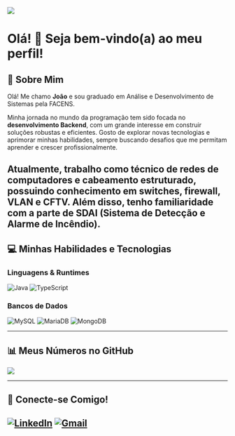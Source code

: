 <p align="left"> <img src="https://komarev.com/ghpvc/?username=JaoGomess"/> </p>

# Olá! 👋 Seja bem-vindo(a) ao meu perfil!

## 👋 Sobre Mim

Olá! Me chamo **João** e sou graduado em Análise e Desenvolvimento de Sistemas pela FACENS.

Minha jornada no mundo da programação tem sido focada no **desenvolvimento Backend**, com um grande interesse em construir soluções robustas e eficientes. Gosto de explorar novas tecnologias e aprimorar minhas habilidades, sempre buscando desafios que me permitam aprender e crescer profissionalmente.

**Atualmente, trabalho como técnico de redes de computadores e cabeamento estruturado**, possuindo conhecimento em **switches, firewall, VLAN e CFTV**. Além disso, tenho familiaridade com a parte de **SDAI (Sistema de Detecção e Alarme de Incêndio)**.
---

## 💻 Minhas Habilidades e Tecnologias

### Linguagens & Runtimes

![Java](https://img.shields.io/badge/java-%23ED8B00.svg?style=for-the-badge&logo=java&logoColor=white)
![TypeScript](https://img.shields.io/badge/typescript-%23007ACC.svg?style=for-the-badge&logo=typescript&logoColor=white)

### Bancos de Dados

![MySQL](https://img.shields.io/badge/mysql-%2300f.svg?style=for-the-badge&logo=mysql&logoColor=white)
![MariaDB](https://img.shields.io/badge/MariaDB-003545?style=for-the-badge&logo=mariadb&logoColor=white)
![MongoDB](https://img.shields.io/badge/MongoDB-%234ea94b.svg?style=for-the-badge&logo=mongodb&logoColor=white)

---

## 📊 Meus Números no GitHub

<picture>
  <source
    srcset="https://github-readme-stats.vercel.app/api?username=JaoGomess&show_icons=true&theme=dark&include_all_commits=true&count_private=true"
    media="(prefers-color-scheme: dark)"
  />
  <source
    srcset="https://github-readme-stats.vercel.app/api?username=JaoGomess&show_icons=true"
    media="(prefers-color-scheme: light), (prefers-color-scheme: no-preference)"
  />
  <img src="https://github-readme-stats.vercel.app/api?username=JaoGomess&show_icons=true" />
</picture>

---

## 🔗 Conecte-se Comigo!

[![LinkedIn](https://img.shields.io/badge/LinkedIn-0077B5?style=for-the-badge&logo=linkedin&logoColor=white)](https://www.linkedin.com/in/joão-gomesofc/)
[![Gmail](https://img.shields.io/badge/Gmail-D14836?style=for-the-badge&logo=gmail&logoColor=white)](mailto:contatogomes5536@gmail.com)
---
